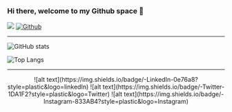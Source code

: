 ### Hi there, welcome to my Github space 🚀

![](https://visitor-badge.laobi.icu/badge?page_id=MohlalaComfort.MohlalaComfort)  [![Github](https://img.shields.io/github/followers/CharalambosIoannou?label=Follow&style=social)](https://github.com/MohlalaComfort)

---
<!--
**MohlalaComfort/MohlalaComfort** is a ✨ _special_ ✨ repository because its `README.md` (this file) appears on your GitHub profile.

Here are some ideas to get you started:

- 🔭 I’m currently working on ...
- 🌱 I’m currently learning ...
- 👯 I’m looking to collaborate on ...
- 🤔 I’m looking for help with ...
- 💬 Ask me about ...
- 📫 How to reach me: ...
- 😄 Pronouns: ...
- ⚡ Fun fact: ...
-->



![GitHub stats](https://github-readme-stats.vercel.app/api?username=MohlalaComfort&show_icons=true&theme=tokyonight) 

![Top Langs](https://github-readme-stats.vercel.app/api/top-langs/?username=MohlalaComfort&theme=tokyonight)

---
<p align="center">
![alt text](https://img.shields.io/badge/-LinkedIn-0e76a8?style=plastic&logo=linkedIn)</a>
![alt text](https://img.shields.io/badge/-Twitter-1DA1F2?style=plastic&logo=Twitter) 
![alt text](https://img.shields.io/badge/-Instagram-833AB4?style=plastic&logo=Instagram)
